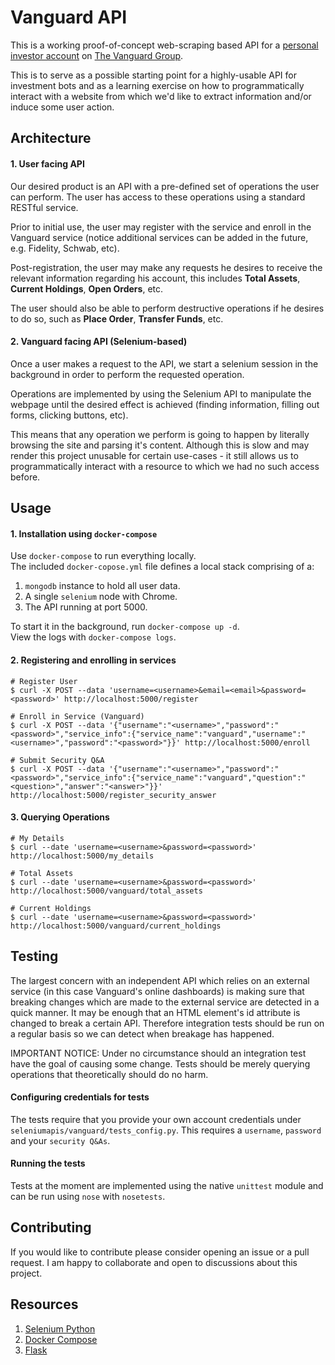 Vanguard API
===

This is a working proof-of-concept web-scraping based API for a [personal investor account][1] on [The Vanguard Group][2].

This is to serve as a possible starting point for a highly-usable API for investment bots and as a learning exercise on how to programmatically interact with a website from which we'd like to extract information and/or induce some user action.

Architecture
---

#### 1. User facing API

Our desired product is an API with a pre-defined set of operations the user can perform. The user has access to these operations using a standard RESTful service.

Prior to initial use, the user may register with the service and enroll in the Vanguard service (notice additional services can be added in the future, e.g. Fidelity, Schwab, etc).

Post-registration, the user may make any requests he desires to receive the relevant information regarding his account, this includes **Total Assets**, **Current Holdings**, **Open Orders**, etc.

The user should also be able to perform destructive operations if he desires to do so, such as **Place Order**, **Transfer Funds**, etc.

#### 2. Vanguard facing API (Selenium-based)

Once a user makes a request to the API, we start a selenium session in the background in order to perform the requested operation.

Operations are implemented by using the Selenium API to manipulate the webpage until the desired effect is achieved (finding information, filling out forms, clicking buttons, etc).

This means that any operation we perform is going to happen by literally browsing the site and parsing it's content. Although this is slow and may render this project unusable for certain use-cases - it still allows us to programmatically interact with a resource to which we had no such access before.

Usage
---

#### 1. Installation using `docker-compose`

Use `docker-compose` to run everything locally.  
The included `docker-copose.yml` file defines a local stack comprising of a:

1. `mongodb` instance to hold all user data.
2. A single `selenium` node with Chrome.
3. The API running at port 5000.

To start it in the background, run `docker-compose up -d`.  
View the logs with `docker-compose logs`.

#### 2. Registering and enrolling in services

```
# Register User
$ curl -X POST --data 'username=<username>&email=<email>&password=<password>' http://localhost:5000/register

# Enroll in Service (Vanguard)
$ curl -X POST --data '{"username":"<username>","password":"<password>","service_info":{"service_name":"vanguard","username":"<username>","password":"<password>"}}' http://localhost:5000/enroll

# Submit Security Q&A
$ curl -X POST --data '{"username":"<username>","password":"<password>","service_info":{"service_name":"vanguard","question":"<question>","answer":"<answer>"}}' http://localhost:5000/register_security_answer
```

#### 3. Querying Operations

```
# My Details
$ curl --date 'username=<username>&password=<password>' http://localhost:5000/my_details

# Total Assets
$ curl --date 'username=<username>&password=<password>' http://localhost:5000/vanguard/total_assets

# Current Holdings
$ curl --date 'username=<username>&password=<password>' http://localhost:5000/vanguard/current_holdings
```

Testing
---

The largest concern with an independent API which relies on an external service (in this case Vanguard's online dashboards) is making sure that breaking changes which are made to the external service are detected in a quick manner. It may be enough that an HTML element's id attribute is changed to break a certain API. Therefore integration tests should be run on a regular basis so we can detect when breakage has happened.

IMPORTANT NOTICE: Under no circumstance should an integration test have the goal of causing some change. Tests should be merely querying operations that theoretically should do no harm.

#### Configuring credentials for tests

The tests require that you provide your own account credentials under `seleniumapis/vanguard/tests_config.py`. This requires a `username`, `password` and your `security Q&As`.

#### Running the tests

Tests at the moment are implemented using the native `unittest` module and can be run using `nose` with `nosetests`.

Contributing
---

If you would like to contribute please consider opening an issue or a pull request. I am happy to collaborate and open to discussions about this project.

Resources
---
1. [Selenium Python][4]
2. [Docker Compose][3]
3. [Flask][5]


[1]: https://investor.vanguard.com/home "Vanguard Personal Investors"
[2]: https://en.wikipedia.org/wiki/The_Vanguard_Group "The Vanguard Group"
[3]: https://docs.docker.com/compose "Docker Compose"
[4]: http://selenium-python.readthedocs.org "Selenium Python docs"
[5]: http://flask.pocoo.org "Flask"
